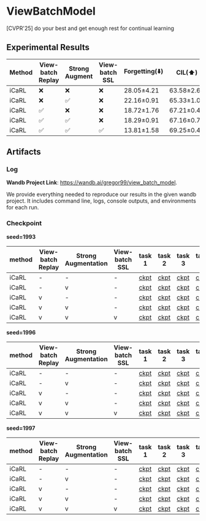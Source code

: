 # ViewBatchModel
[CVPR'25] do your best and get enough rest for continual learning

## Experimental Results
| Method | View-batch Replay | Strong Augment | View-batch SSL | Forgetting(⬇️) | CIL(⬆️)    | TIL(⬆️)    | AVG   | ∆         |
| ------ | ----------------- | -------------- | -------------- | -------------- | ---------- | ---------- | ----- | --------- |
| iCaRL  | ❌                 | ❌              | ❌              | 28.05±4.21     | 63.58±2.64 | 90.32±3.19 | 76.95 | -         |
| iCaRL  | ❌                 | ✅              | ❌              | 22.16±0.91     | 65.33±1.05 | 89.33±0.58 | 77.33 | **+0.38** |
| iCaRL  | ✅                 | ❌              | ❌              | 18.72±1.76     | 67.21±0.42 | 91.63±0.98 | 79.42 | **+2.47** |
| iCaRL  | ✅                 | ✅              | ❌              | 18.29±0.91     | 67.16±0.75 | 91.02±0.97 | 79.09 | **+2.14** |
| iCaRL  | ✅                 | ✅              | ✅              | 13.81±1.58     | 69.25±0.41 | 92.73±0.57 | 80.99 | **+4.04** |

## Artifacts

### Log

**Wandb Project Link**: https://wandb.ai/gregor99/view_batch_model.

We provide everything needed to reproduce our results in the given wandb project. It includes command line, logs, console outputs, and environments for each run.

### Checkpoint

**seed=1993**

| method | View-batch Replay | Strong Augmentation | View-batch SSL | task 1                                                                                                            | task 2                                                                                                            | task 3                                                                                                            | task 4                                                                                                            | task 5                                                                                                            |
|--------|-------------------|---------------------|----------------|-------------------------------------------------------------------------------------------------------------------|-------------------------------------------------------------------------------------------------------------------|-------------------------------------------------------------------------------------------------------------------|-------------------------------------------------------------------------------------------------------------------|-------------------------------------------------------------------------------------------------------------------|
| iCaRL  | -                 | -                   | -              | [ckpt](https://github.com/hankyul2/ViewBatchModel/releases/download/v1.0.0/icarl_r1_s1993_cifar10_t0.pt)          | [ckpt](https://github.com/hankyul2/ViewBatchModel/releases/download/v1.0.0/icarl_r1_s1993_cifar10_t1.pt)          | [ckpt](https://github.com/hankyul2/ViewBatchModel/releases/download/v1.0.0/icarl_r1_s1993_cifar10_t2.pt)          | [ckpt](https://github.com/hankyul2/ViewBatchModel/releases/download/v1.0.0/icarl_r1_s1993_cifar10_t3.pt)          | [ckpt](https://github.com/hankyul2/ViewBatchModel/releases/download/v1.0.0/icarl_r1_s1993_cifar10_t4.pt)          |
| iCaRL  | -                 | v                   | -              | [ckpt](https://github.com/hankyul2/ViewBatchModel/releases/download/v1.0.0/icarl_r1_hard_aug_s1993_cifar10_t0.pt) | [ckpt](https://github.com/hankyul2/ViewBatchModel/releases/download/v1.0.0/icarl_r1_hard_aug_s1993_cifar10_t1.pt) | [ckpt](https://github.com/hankyul2/ViewBatchModel/releases/download/v1.0.0/icarl_r1_hard_aug_s1993_cifar10_t2.pt) | [ckpt](https://github.com/hankyul2/ViewBatchModel/releases/download/v1.0.0/icarl_r1_hard_aug_s1993_cifar10_t3.pt) | [ckpt](https://github.com/hankyul2/ViewBatchModel/releases/download/v1.0.0/icarl_r1_hard_aug_s1993_cifar10_t4.pt) |
| iCaRL  | v                 | -                   | -              | [ckpt](https://github.com/hankyul2/ViewBatchModel/releases/download/v1.0.0/icarl_r4_s1993_cifar10_t0.pt)          | [ckpt](https://github.com/hankyul2/ViewBatchModel/releases/download/v1.0.0/icarl_r4_s1993_cifar10_t1.pt)          | [ckpt](https://github.com/hankyul2/ViewBatchModel/releases/download/v1.0.0/icarl_r4_s1993_cifar10_t2.pt)          | [ckpt](https://github.com/hankyul2/ViewBatchModel/releases/download/v1.0.0/icarl_r4_s1993_cifar10_t3.pt)          | [ckpt](https://github.com/hankyul2/ViewBatchModel/releases/download/v1.0.0/icarl_r4_s1993_cifar10_t4.pt)          |
| iCaRL  | v                 | v                   | -              | [ckpt](https://github.com/hankyul2/ViewBatchModel/releases/download/v1.0.0/icarl_r4_hard_aug_s1993_cifar10_t0.pt) | [ckpt](https://github.com/hankyul2/ViewBatchModel/releases/download/v1.0.0/icarl_r4_hard_aug_s1993_cifar10_t1.pt) | [ckpt](https://github.com/hankyul2/ViewBatchModel/releases/download/v1.0.0/icarl_r4_hard_aug_s1993_cifar10_t2.pt) | [ckpt](https://github.com/hankyul2/ViewBatchModel/releases/download/v1.0.0/icarl_r4_hard_aug_s1993_cifar10_t3.pt) | [ckpt](https://github.com/hankyul2/ViewBatchModel/releases/download/v1.0.0/icarl_r4_hard_aug_s1993_cifar10_t4.pt) |
| iCaRL  | v                 | v                   | v              | [ckpt](https://github.com/hankyul2/ViewBatchModel/releases/download/v1.0.0/icarl_r4_ssl_s1993_cifar10_t0.pt)      | [ckpt](https://github.com/hankyul2/ViewBatchModel/releases/download/v1.0.0/icarl_r4_ssl_s1993_cifar10_t1.pt)      | [ckpt](https://github.com/hankyul2/ViewBatchModel/releases/download/v1.0.0/icarl_r4_ssl_s1993_cifar10_t2.pt)      | [ckpt](https://github.com/hankyul2/ViewBatchModel/releases/download/v1.0.0/icarl_r4_ssl_s1993_cifar10_t3.pt)      | [ckpt](https://github.com/hankyul2/ViewBatchModel/releases/download/v1.0.0/icarl_r4_ssl_s1993_cifar10_t4.pt)      |


**seed=1996**

| method | View-batch Replay | Strong Augmentation | View-batch SSL | task 1                                                                                                            | task 2                                                                                                            | task 3                                                                                                            | task 4                                                                                                            | task 5                                                                                                            |
|--------|-------------------|---------------------|----------------|-------------------------------------------------------------------------------------------------------------------|-------------------------------------------------------------------------------------------------------------------|-------------------------------------------------------------------------------------------------------------------|-------------------------------------------------------------------------------------------------------------------|-------------------------------------------------------------------------------------------------------------------|
| iCaRL  | -                 | -                   | -              | [ckpt](https://github.com/hankyul2/ViewBatchModel/releases/download/v1.0.0/icarl_r1_s1996_cifar10_t0.pt)          | [ckpt](https://github.com/hankyul2/ViewBatchModel/releases/download/v1.0.0/icarl_r1_s1996_cifar10_t1.pt)          | [ckpt](https://github.com/hankyul2/ViewBatchModel/releases/download/v1.0.0/icarl_r1_s1996_cifar10_t2.pt)          | [ckpt](https://github.com/hankyul2/ViewBatchModel/releases/download/v1.0.0/icarl_r1_s1996_cifar10_t3.pt)          | [ckpt](https://github.com/hankyul2/ViewBatchModel/releases/download/v1.0.0/icarl_r1_s1996_cifar10_t4.pt)          |
| iCaRL  | -                 | v                   | -              | [ckpt](https://github.com/hankyul2/ViewBatchModel/releases/download/v1.0.0/icarl_r1_hard_aug_s1996_cifar10_t0.pt) | [ckpt](https://github.com/hankyul2/ViewBatchModel/releases/download/v1.0.0/icarl_r1_hard_aug_s1996_cifar10_t1.pt) | [ckpt](https://github.com/hankyul2/ViewBatchModel/releases/download/v1.0.0/icarl_r1_hard_aug_s1996_cifar10_t2.pt) | [ckpt](https://github.com/hankyul2/ViewBatchModel/releases/download/v1.0.0/icarl_r1_hard_aug_s1996_cifar10_t3.pt) | [ckpt](https://github.com/hankyul2/ViewBatchModel/releases/download/v1.0.0/icarl_r1_hard_aug_s1996_cifar10_t4.pt) |
| iCaRL  | v                 | -                   | -              | [ckpt](https://github.com/hankyul2/ViewBatchModel/releases/download/v1.0.0/icarl_r4_s1996_cifar10_t0.pt)          | [ckpt](https://github.com/hankyul2/ViewBatchModel/releases/download/v1.0.0/icarl_r4_s1996_cifar10_t1.pt)          | [ckpt](https://github.com/hankyul2/ViewBatchModel/releases/download/v1.0.0/icarl_r4_s1996_cifar10_t2.pt)          | [ckpt](https://github.com/hankyul2/ViewBatchModel/releases/download/v1.0.0/icarl_r4_s1996_cifar10_t3.pt)          | [ckpt](https://github.com/hankyul2/ViewBatchModel/releases/download/v1.0.0/icarl_r4_s1996_cifar10_t4.pt)          |
| iCaRL  | v                 | v                   | -              | [ckpt](https://github.com/hankyul2/ViewBatchModel/releases/download/v1.0.0/icarl_r4_hard_aug_s1996_cifar10_t0.pt) | [ckpt](https://github.com/hankyul2/ViewBatchModel/releases/download/v1.0.0/icarl_r4_hard_aug_s1996_cifar10_t1.pt) | [ckpt](https://github.com/hankyul2/ViewBatchModel/releases/download/v1.0.0/icarl_r4_hard_aug_s1996_cifar10_t2.pt) | [ckpt](https://github.com/hankyul2/ViewBatchModel/releases/download/v1.0.0/icarl_r4_hard_aug_s1996_cifar10_t3.pt) | [ckpt](https://github.com/hankyul2/ViewBatchModel/releases/download/v1.0.0/icarl_r4_hard_aug_s1996_cifar10_t4.pt) |
| iCaRL  | v                 | v                   | v              | [ckpt](https://github.com/hankyul2/ViewBatchModel/releases/download/v1.0.0/icarl_r4_ssl_s1996_cifar10_t0.pt)      | [ckpt](https://github.com/hankyul2/ViewBatchModel/releases/download/v1.0.0/icarl_r4_ssl_s1996_cifar10_t1.pt)      | [ckpt](https://github.com/hankyul2/ViewBatchModel/releases/download/v1.0.0/icarl_r4_ssl_s1996_cifar10_t2.pt)      | [ckpt](https://github.com/hankyul2/ViewBatchModel/releases/download/v1.0.0/icarl_r4_ssl_s1996_cifar10_t3.pt)      | [ckpt](https://github.com/hankyul2/ViewBatchModel/releases/download/v1.0.0/icarl_r4_ssl_s1996_cifar10_t4.pt)      |


**seed=1997**

| method | View-batch Replay | Strong Augmentation | View-batch SSL | task 1                                                                                                            | task 2                                                                                                            | task 3                                                                                                            | task 4                                                                                                            | task 5                                                                                                            |
|--------|-------------------|---------------------|----------------|-------------------------------------------------------------------------------------------------------------------|-------------------------------------------------------------------------------------------------------------------|-------------------------------------------------------------------------------------------------------------------|-------------------------------------------------------------------------------------------------------------------|-------------------------------------------------------------------------------------------------------------------|
| iCaRL  | -                 | -                   | -              | [ckpt](https://github.com/hankyul2/ViewBatchModel/releases/download/v1.0.0/icarl_r1_s1997_cifar10_t0.pt)          | [ckpt](https://github.com/hankyul2/ViewBatchModel/releases/download/v1.0.0/icarl_r1_s1997_cifar10_t1.pt)          | [ckpt](https://github.com/hankyul2/ViewBatchModel/releases/download/v1.0.0/icarl_r1_s1997_cifar10_t2.pt)          | [ckpt](https://github.com/hankyul2/ViewBatchModel/releases/download/v1.0.0/icarl_r1_s1997_cifar10_t3.pt)          | [ckpt](https://github.com/hankyul2/ViewBatchModel/releases/download/v1.0.0/icarl_r1_s1997_cifar10_t4.pt)          |
| iCaRL  | -                 | v                   | -              | [ckpt](https://github.com/hankyul2/ViewBatchModel/releases/download/v1.0.0/icarl_r1_hard_aug_s1997_cifar10_t0.pt) | [ckpt](https://github.com/hankyul2/ViewBatchModel/releases/download/v1.0.0/icarl_r1_hard_aug_s1997_cifar10_t1.pt) | [ckpt](https://github.com/hankyul2/ViewBatchModel/releases/download/v1.0.0/icarl_r1_hard_aug_s1997_cifar10_t2.pt) | [ckpt](https://github.com/hankyul2/ViewBatchModel/releases/download/v1.0.0/icarl_r1_hard_aug_s1997_cifar10_t3.pt) | [ckpt](https://github.com/hankyul2/ViewBatchModel/releases/download/v1.0.0/icarl_r1_hard_aug_s1997_cifar10_t4.pt) |
| iCaRL  | v                 | -                   | -              | [ckpt](https://github.com/hankyul2/ViewBatchModel/releases/download/v1.0.0/icarl_r4_s1997_cifar10_t0.pt)          | [ckpt](https://github.com/hankyul2/ViewBatchModel/releases/download/v1.0.0/icarl_r4_s1997_cifar10_t1.pt)          | [ckpt](https://github.com/hankyul2/ViewBatchModel/releases/download/v1.0.0/icarl_r4_s1997_cifar10_t2.pt)          | [ckpt](https://github.com/hankyul2/ViewBatchModel/releases/download/v1.0.0/icarl_r4_s1997_cifar10_t3.pt)          | [ckpt](https://github.com/hankyul2/ViewBatchModel/releases/download/v1.0.0/icarl_r4_s1997_cifar10_t4.pt)          |
| iCaRL  | v                 | v                   | -              | [ckpt](https://github.com/hankyul2/ViewBatchModel/releases/download/v1.0.0/icarl_r4_hard_aug_s1997_cifar10_t0.pt) | [ckpt](https://github.com/hankyul2/ViewBatchModel/releases/download/v1.0.0/icarl_r4_hard_aug_s1997_cifar10_t1.pt) | [ckpt](https://github.com/hankyul2/ViewBatchModel/releases/download/v1.0.0/icarl_r4_hard_aug_s1997_cifar10_t2.pt) | [ckpt](https://github.com/hankyul2/ViewBatchModel/releases/download/v1.0.0/icarl_r4_hard_aug_s1997_cifar10_t3.pt) | [ckpt](https://github.com/hankyul2/ViewBatchModel/releases/download/v1.0.0/icarl_r4_hard_aug_s1997_cifar10_t4.pt) |
| iCaRL  | v                 | v                   | v              | [ckpt](https://github.com/hankyul2/ViewBatchModel/releases/download/v1.0.0/icarl_r4_ssl_s1997_cifar10_t0.pt)      | [ckpt](https://github.com/hankyul2/ViewBatchModel/releases/download/v1.0.0/icarl_r4_ssl_s1997_cifar10_t1.pt)      | [ckpt](https://github.com/hankyul2/ViewBatchModel/releases/download/v1.0.0/icarl_r4_ssl_s1997_cifar10_t2.pt)      | [ckpt](https://github.com/hankyul2/ViewBatchModel/releases/download/v1.0.0/icarl_r4_ssl_s1997_cifar10_t3.pt)      | [ckpt](https://github.com/hankyul2/ViewBatchModel/releases/download/v1.0.0/icarl_r4_ssl_s1997_cifar10_t4.pt)      |





